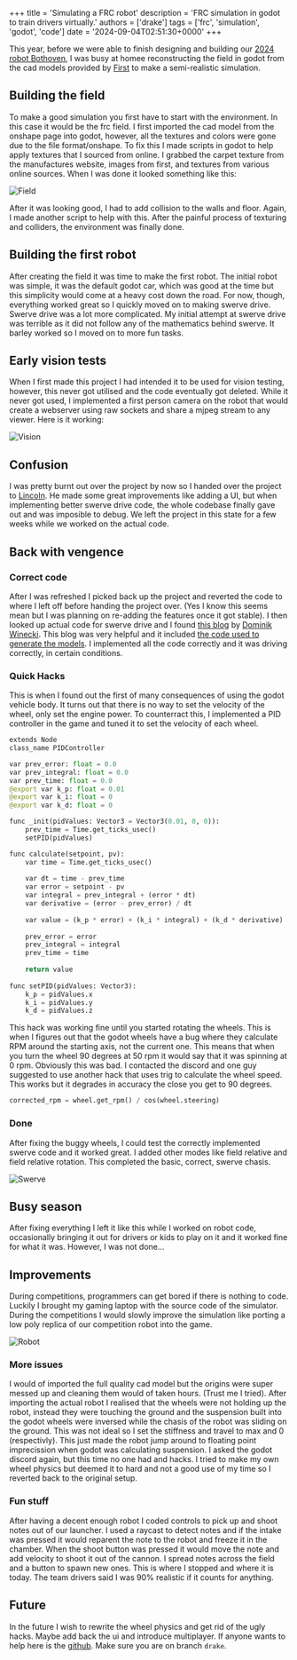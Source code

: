 +++
title = 'Simulating a FRC robot'
description = 'FRC simulation in godot to train drivers virtually.'
authors = ['drake']
tags = ['frc', 'simulation', 'godot', 'code']
date = '2024-09-04T02:51:30+0000'
+++

This year, before we were able to finish designing and building our [2024 robot Bothoven](../../about/seasons/2024), I was busy at homee reconstructing the field in godot from the cad models provided by [First](https://www.firstinspires.org/) to make a semi-realistic simulation.

## Building the field
To make a good simulation you first have to start with the environment. In this case it would be the frc field. I first imported the cad model from the onshape page into godot, however, all the textures and colors were gone due to the file format/onshape. To fix this I made scripts in godot to help apply textures that I sourced from online. I grabbed the carpet texture from the manufactures website, images from first, and textures from various online sources. When I was done it looked something like this:

![Field](../assets/2024-frc-simulator/field.png "Field")

After it was looking good, I had to add collision to the walls and floor. Again, I made another script to help with this. After the painful process of texturing and colliders, the environment was finally done.

## Building the first robot
After creating the field it was time to make the first robot. The initial robot was simple, it was the default godot car, which was good at the time but this simplicity would come at a heavy cost down the road. For now, though, everything worked great so I quickly moved on to making swerve drive. Swerve drive was a lot more complicated. My initial attempt at swerve drive was terrible as it did not follow any of the mathematics behind swerve. It barley worked so I moved on to more fun tasks.

## Early vision tests
When I first made this project I had intended it to be used for vision testing, however, this never got utilised and the code eventually got deleted. While it never got used, I implemented a first person camera on the robot that would create a webserver using raw sockets and share a mjpeg stream to any viewer. Here is it working:

![Vision](../assets/2024-frc-simulator/vision.png "Vision")

## Confusion
I was pretty burnt out over the project by now so I handed over the project to [Lincoln](../../authors/lincoln). He made some great improvements like adding a UI, but when implementing better swerve drive code, the whole codebase finally gave out and was imposible to debug. We left the project in this state for a few weeks while we worked on the actual code.

## Back with vengence
### Correct code
After I was refreshed I picked back up the project and reverted the code to where I left off before handing the project over. (Yes I know this seems mean but I was planning on re-adding the features once it got stable). I then looked up actual code for swerve drive and I found [this blog](https://dominik.win/blog/programming-swerve-drive/) by [Dominik Winecki](https://dominik.win/). This blog was very helpful and it included [the code used to generate the models](https://dominik.win/blog/res/swerve/SwerveDrive.html). I implemented all the code correctly and it was driving correctly, in certain conditions. 

### Quick Hacks
This is when I found out the first of many consequences of using the godot vehicle body. It turns out that there is no way to set the velocity of the wheel, only set the engine power. To counterract this, I implemented a PID controller in the game and tuned it to set the velocity of each wheel. 

```python
extends Node
class_name PIDController

var prev_error: float = 0.0
var prev_integral: float = 0.0
var prev_time: float = 0.0
@export var k_p: float = 0.01
@export var k_i: float = 0
@export var k_d: float = 0

func _init(pidValues: Vector3 = Vector3(0.01, 0, 0)):
	prev_time = Time.get_ticks_usec()
	setPID(pidValues)

func calculate(setpoint, pv):
	var time = Time.get_ticks_usec()
	
	var dt = time - prev_time
	var error = setpoint - pv
	var integral = prev_integral + (error * dt)
	var derivative = (error - prev_error) / dt
	
	var value = (k_p * error) + (k_i * integral) + (k_d * derivative)
	
	prev_error = error
	prev_integral = integral
	prev_time = time
	
	return value
	
func setPID(pidValues: Vector3):
	k_p = pidValues.x
	k_i = pidValues.y
	k_d = pidValues.z
```

This hack was working fine until you started rotating the wheels. This is when I figures out that the godot wheels have a bug where they calculate RPM around the starting axis, not the current one. This means that when you turn the wheel 90 degrees at 50 rpm it would say that it was spinning at 0 rpm. Obviously this was bad. I contacted the discord and one guy suggested to use another hack that uses trig to calculate the wheel speed. This works but it degrades in accuracy the close you get to 90 degrees.

```python
corrected_rpm = wheel.get_rpm() / cos(wheel.steering)
```

### Done
After fixing the buggy wheels, I could test the correctly implemented swerve code and it worked great. I added other modes like field relative and field relative rotation. This completed the basic, correct, swerve chasis.

![Swerve](../assets/2024-frc-simulator/swerve.png "Swerve")

## Busy season
After fixing everything I left it like this while I worked on robot code, occasionally bringing it out for drivers or kids to play on it and it worked fine for what it was. However, I was not done...

## Improvements
During competitions, programmers can get bored if there is nothing to code. Luckily I brought my gaming laptop with the source code of the simulator. During the competitions I would slowly improve the simulation like porting a low poly replica of our competition robot into the game.

![Robot](../assets/2024-frc-simulator/robot.png "Robot")

### More issues
I would of imported the full quality cad model but the origins were super messed up and cleaning them would of taken hours. (Trust me I tried). After importing the actual robot I realised that the wheels were not holding up the robot, instead they were touching the ground and the suspension built into the godot wheels were inversed while the chasis of the robot was sliding on the ground. This was not ideal so I set the stiffness and travel to max and 0 (respectivly). This just made the robot jump around to floating point imprecission when godot was calculating suspension. I asked the godot discord again, but this time no one had and hacks. I tried to make my own wheel physics but deemed it to hard and not a good use of my time so I reverted back to the original setup.

### Fun stuff
After having a decent enough robot I coded controls to pick up and shoot notes out of our launcher. I used a raycast to detect notes and if the intake was pressed it would reparent the note to the robot and freeze it in the chamber. When the shoot button was pressed it would move the note and add velocity to shoot it out of the cannon. I spread notes across the field and a button to spawn new ones. This is where I stopped and where it is today. The team drivers said I was 90% realistic if it counts for anything.

## Future
In the future I wish to rewrite the wheel physics and get rid of the ugly hacks. Maybe add back the ui and introduce multiplayer. If anyone wants to help here is the [github](https://github.com/4533-phoenix/Simulator). Make sure you are on branch ```drake```.